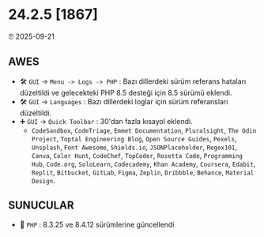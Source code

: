 # 24.2.5 [1867]

⏰ 2025-09-21

## AWES
- 🛠️ `GUI` -> `Menu -> Logs -> PHP` : Bazı dillerdeki sürüm referans hataları düzeltildi ve gelecekteki PHP 8.5 desteği için 8.5 sürümü eklendi.
- 🛠️ `GUI` -> `Languages` : Bazı dillerdeki loglar için sürüm referansları düzeltildi.
- ➕ `GUI` -> `Quick Toolbar` : 30'dan fazla kısayol eklendi.
    - `CodeSandbox`, `CodeTriage`, `Emmet Documentation`, `Pluralsight`, `The Odin Project`, `Toptal Engineering Blog`, `Open Source Guides`, `Pexels`, `Unsplash`, `Font Awesome`, `Shields.io`, `JSONPlaceholder`, `Regex101`, `Canva`, `Color Hunt`, `CodeChef`, `TopCoder`, `Rosetta Code`, `Programming Hub`, `Code.org`, `SoloLearn`, `Codecademy`, `Khan Academy`, `Coursera`, `Edabit`, `Replit`, `Bitbucket`, `GitLab`, `Figma`, `Zeplin`, `Dribbble`, `Behance`, `Material Design`.

## SUNUCULAR
- 🔄 `PHP` : 8.3.25 ve 8.4.12 sürümlerine güncellendi
